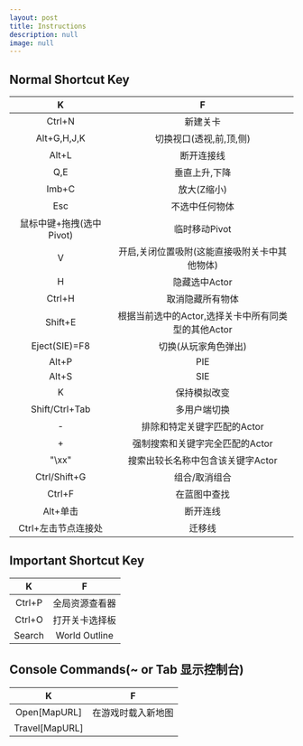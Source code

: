```yaml
---
layout: post
title: Instructions
description: null
image: null
---
```


Normal Shortcut Key
---


|K|F|
|:---:| :---:|
|Ctrl+N| 新建关卡
|Alt+G,H,J,K| 切换视口(透视,前,顶,侧)
|Alt+L| 断开连接线
|Q,E| 垂直上升,下降
|Imb+C| 放大(Z缩小)
|Esc| 不选中任何物体
|鼠标中键+拖拽(选中Pivot)| 临时移动Pivot
|V| 开启,关闭位置吸附(这能直接吸附关卡中其他物体)
|H| 隐藏选中Actor
|Ctrl+H| 取消隐藏所有物体
|Shift+E| 根据当前选中的Actor,选择关卡中所有同类型的其他Actor
|Eject(SIE)=F8| 切换(从玩家角色弹出)
|Alt+P| PIE
|Alt+S| SIE
|K| 保持模拟改变
|Shift/Ctrl+Tab| 多用户端切换
|-| 排除和特定关键字匹配的Actor
|+| 强制搜索和关键字完全匹配的Actor
|"\xx\"| 搜索出较长名称中包含该关键字Actor
|Ctrl/Shift+G| 组合/取消组合
|Ctrl+F| 在蓝图中查找
|Alt+单击| 断开连线
|Ctrl+左击节点连接处| 迁移线




Important Shortcut Key
---

K|F|
:---:| :---:|
Ctrl+P| 全局资源查看器
Ctrl+O| 打开关卡选择板
Search| World Outline


Console Commands(~ or Tab 显示控制台)
---

K|F|
:---:| :---:|
Open[MapURL]| 在游戏时载入新地图
Travel[MapURL]| 


